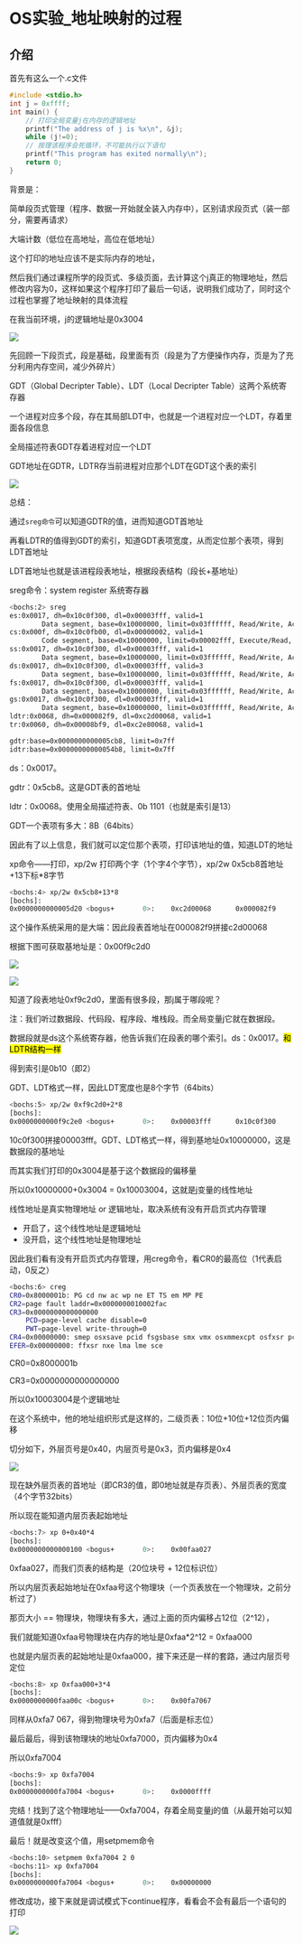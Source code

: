 # OS实验_地址映射的过程

## 介绍

首先有这么一个.c文件

```c
#include <stdio.h>
int j = 0xffff;
int main() {
    // 打印全局变量j在内存的逻辑地址
    printf("The address of j is %x\n", &j);
    while (j!=0);
    // 按理该程序会死循环，不可能执行以下语句
    printf("This program has exited normally\n");
    return 0;
}
```

背景是：

简单段页式管理（程序、数据一开始就全装入内存中），区别请求段页式（装一部分，需要再请求）

大端计数（低位在高地址，高位在低地址）



这个打印的地址应该不是实际内存的地址，

然后我们通过课程所学的段页式、多级页面，去计算这个j真正的物理地址，然后修改内容为0，这样如果这个程序打印了最后一句话，说明我们成功了，同时这个过程也掌握了地址映射的具体流程



在我当前环境，j的逻辑地址是0x3004

![](images/微信图片_20200604214115.png)



先回顾一下段页式，段是基础，段里面有页（段是为了方便操作内存，页是为了充分利用内存空间，减少外碎片）



GDT（Global Decripter Table）、LDT（Local Decripter Table）这两个系统寄存器



一个进程对应多个段，存在其局部LDT中，也就是一个进程对应一个LDT，存着里面各段信息

全局描述符表GDT存着进程对应一个LDT

GDT地址在GDTR，LDTR存当前进程对应那个LDT在GDT这个表的索引

![](images/QQ图片20200604225836.png)

总结：

通过`sreg命令`可以知道GDTR的值，进而知道GDT首地址

再看LDTR的值得到GDT的索引，知道GDT表项宽度，从而定位那个表项，得到LDT首地址

LDT首地址也就是该进程段表地址，根据段表结构（段长+基地址）



sreg命令：system register 系统寄存器

```bash
<bochs:2> sreg
es:0x0017, dh=0x10c0f300, dl=0x00003fff, valid=1
        Data segment, base=0x10000000, limit=0x03ffffff, Read/Write, Accessed
cs:0x000f, dh=0x10c0fb00, dl=0x00000002, valid=1
        Code segment, base=0x10000000, limit=0x00002fff, Execute/Read, Accessed, 32-bit
ss:0x0017, dh=0x10c0f300, dl=0x00003fff, valid=1
        Data segment, base=0x10000000, limit=0x03ffffff, Read/Write, Accessed
ds:0x0017, dh=0x10c0f300, dl=0x00003fff, valid=3
        Data segment, base=0x10000000, limit=0x03ffffff, Read/Write, Accessed
fs:0x0017, dh=0x10c0f300, dl=0x00003fff, valid=1
        Data segment, base=0x10000000, limit=0x03ffffff, Read/Write, Accessed
gs:0x0017, dh=0x10c0f300, dl=0x00003fff, valid=1
        Data segment, base=0x10000000, limit=0x03ffffff, Read/Write, Accessed
ldtr:0x0068, dh=0x000082f9, dl=0xc2d00068, valid=1
tr:0x0060, dh=0x00008bf9, dl=0xc2e80068, valid=1

gdtr:base=0x0000000000005cb8, limit=0x7ff
idtr:base=0x00000000000054b8, limit=0x7ff
```

ds：0x0017。

gdtr：0x5cb8。这是GDT表的首地址

ldtr：0x0068。使用全局描述符表、0b 1101（也就是索引是13）

GDT一个表项有多大：8B（64bits）

因此有了以上信息，我们就可以定位那个表项，打印该地址的值，知道LDT的地址

xp命令——打印，xp/2w 打印两个字（1个字4个字节），xp/2w 0x5cb8首地址+13下标*8字节

```bash
<bochs:4> xp/2w 0x5cb8+13*8
[bochs]:
0x0000000000005d20 <bogus+       0>:    0xc2d00068      0x000082f9
```

这个操作系统采用的是大端：因此段表首地址在000082f9拼接c2d00068 

根据下图可获取基地址是：0x00f9c2d0

![](D:\Typora\image位置\操作系统编程\QQ图片20200604225108.png)

![](images/QQ图片20200604230114.png)



知道了段表地址0xf9c2d0，里面有很多段，那j属于哪段呢？

注：我们听过数据段、代码段、程序段、堆栈段。而全局变量j它就在数据段。

数据段就是ds这个系统寄存器，他告诉我们在段表的哪个索引。ds：0x0017。<mark>和LDTR结构一样</mark>

得到索引是0b10（即2）

GDT、LDT格式一样，因此LDT宽度也是8个字节（64bits）

```bash
<bochs:5> xp/2w 0xf9c2d0+2*8
[bochs]:
0x0000000000f9c2e0 <bogus+       0>:    0x00003fff      0x10c0f300
```

10c0f300拼接00003fff。GDT、LDT格式一样，得到基地址0x10000000，这是数据段的基地址



而其实我们打印的0x3004是基于这个数据段的偏移量

所以0x10000000+0x3004 = 0x10003004，这就是j变量的线性地址

线性地址是真实物理地址 or 逻辑地址，取决系统有没有开启页式内存管理

- 开启了，这个线性地址是逻辑地址
- 没开启，这个线性地址是物理地址

因此我们看有没有开启页式内存管理，用creg命令，看CR0的最高位（1代表启动，0反之）

```bash
<bochs:6> creg
CR0=0x8000001b: PG cd nw ac wp ne ET TS em MP PE
CR2=page fault laddr=0x0000000010002fac
CR3=0x0000000000000000
    PCD=page-level cache disable=0
    PWT=page-level write-through=0
CR4=0x00000000: smep osxsave pcid fsgsbase smx vmx osxmmexcpt osfxsr pce pge mce pae pse de tsd pvi vme
EFER=0x00000000: ffxsr nxe lma lme sce
```

CR0=0x8000001b

CR3=0x0000000000000000

所以0x10003004是个逻辑地址

在这个系统中，他的地址组织形式是这样的，二级页表：10位+10位+12位页内偏移

切分如下，外层页号是0x40，内层页号是0x3，页内偏移是0x4

![](images/QQ图片20200605000416.png)

现在缺外层页表的首地址（即CR3的值，即0地址就是存页表）、外层页表的宽度（4个字节32bits）

所以现在能知道内层页表起始地址

```bash
<bochs:7> xp 0+0x40*4
[bochs]:
0x0000000000000100 <bogus+       0>:    0x00faa027
```

0xfaa027，而我们页表的结构是（20位块号 + 12位标识位）

所以内层页表起始地址在0xfaa号这个物理块（一个页表放在一个物理块，之前分析过了）

那页大小 == 物理块，物理块有多大，通过上面的页内偏移占12位（2^12），

我们就能知道0xfaa号物理块在内存的地址是0xfaa*2^12 = 0xfaa000

也就是内层页表的起始地址是0xfaa000，接下来还是一样的套路，通过内层页号定位

```bash
<bochs:8> xp 0xfaa000+3*4
[bochs]:
0x0000000000faa00c <bogus+       0>:    0x00fa7067
```

同样从0xfa7 067，得到物理块号为0xfa7（后面是标志位）



最后最后，得到该物理块的地址0xfa7000，页内偏移为0x4

所以0xfa7004

```bash
<bochs:9> xp 0xfa7004
[bochs]:
0x0000000000fa7004 <bogus+       0>:    0x0000ffff
```

完结！找到了这个物理地址——0xfa7004，存着全局变量j的值（从最开始可以知道值就是0xfff）



最后！就是改变这个值，用setpmem命令

```bash
<bochs:10> setpmem 0xfa7004 2 0
<bochs:11> xp 0xfa7004
[bochs]:
0x0000000000fa7004 <bogus+       0>:    0x00000000
```

修改成功，接下来就是调试模式下continue程序，看看会不会有最后一个语句的打印

![](images/Snipaste_2020-06-05_00-28-46.png)